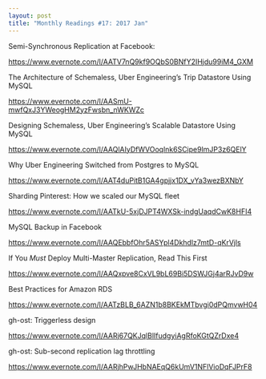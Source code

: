 ```yaml
---
layout: post
title: "Monthly Readings #17: 2017 Jan"
---
```


Semi-Synchronous Replication at Facebook:

<https://www.evernote.com/l/AATV7nQ9kf9OQbS0BNfY2IHjdu99iM4_GXM>

The Architecture of Schemaless, Uber Engineering’s Trip Datastore Using MySQL

<https://www.evernote.com/l/AASmU-mwfQxJ3YWeogHM2yzFwsbn_nWKWZc>

Designing Schemaless, Uber Engineering’s Scalable Datastore Using MySQL

<https://www.evernote.com/l/AAQlAIyDfWVOoqlnk6SCipe9lmJP3z6QElY>

Why Uber Engineering Switched from Postgres to MySQL

<https://www.evernote.com/l/AAT4duPitB1GA4gpjjx1DX_vYa3wezBXNbY>

Sharding Pinterest: How we scaled our MySQL fleet

<https://www.evernote.com/l/AATkU-5xjDJPT4WXSk-indgUaqdCwK8HFI4>

MySQL Backup in Facebook

<https://www.evernote.com/l/AAQEbbfOhr5ASYpl4Dkhdlz7mtD-qKrVjls>

If You *Must* Deploy Multi-Master Replication, Read This First

<https://www.evernote.com/l/AAQxpve8CxVL9bL69Bi5DSWJGj4arRJvD9w>

Best Practices for Amazon RDS

<https://www.evernote.com/l/AATzBLB_6AZN1b8BKEkMTbvgi0dPQmvwH04>

gh-ost: Triggerless design

<https://www.evernote.com/l/AARj67QKJqlBlIfudgyiAgRfoKGtQZrDxe4>

gh-ost: Sub-second replication lag throttling

<https://www.evernote.com/l/AARjhPwJHbNAEqQ6kUmV1NFlVioDqFJPrF8>
